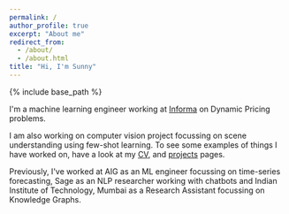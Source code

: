 ```yaml
---
permalink: /
author_profile: true
excerpt: "About me"
redirect_from: 
  - /about/
  - /about.html
title: "Hi, I'm Sunny"
---
```


{% include base_path %}

I'm a machine learning engineer working at [Informa](https://www.informamarkets.com/en/home.html) on Dynamic Pricing problems. 

I am also working on computer vision project focussing on scene understanding using few-shot learning. To see some examples of things I have worked on, have a look at my [CV](/cv), and [projects](/projects) pages.

Previously, I've worked at AIG as an ML engineer focussing on time-series forecasting, Sage as an NLP researcher working with chatbots and Indian Institute of Technology, Mumbai as a Research Assistant focussing on Knowledge Graphs.
